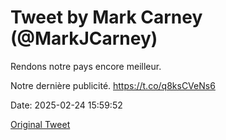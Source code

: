 # Tweet by Mark Carney (@MarkJCarney)

Rendons notre pays encore meilleur.

Notre dernière publicité. https://t.co/q8ksCVeNs6

Date: 2025-02-24 15:59:52

[Original Tweet](https://x.com/MarkJCarney/status/1894054646110449862)
